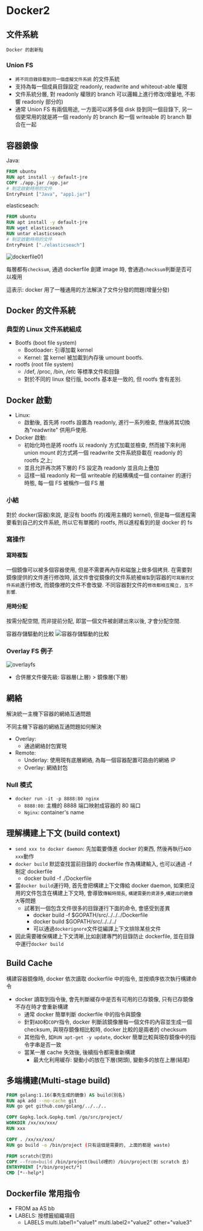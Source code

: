 # Docker2

## 文件系統

`Docker 的創新點`

### Union FS

- `將不同目錄掛載到同一個虛擬文件系統` 的文件系統
- 支持為每一個成員目錄設定 readonly, readwrite and whiteout-able 權限
- 文件系統分層, 對 readonly 權限的 branch 可以邏輯上進行修改(增量地, 不影響 readonly 部分的)
- 通常 Union FS 有兩個用途, 一方面可以將多個 disk 掛到同一個目錄下, 另一個更常用的就是將一個 readonly 的 branch 和一個 writeable 的 branch 聯合在一起

## 容器鏡像

Java:

```Dockerfile
FROM ubuntu
RUN apt install -y default-jre
COPY ./app.jar /app.jar
# 制定啟動時用的文件
EntryPoint ["Java", "app1.jar"]
```

elasticseach:

```Dockerfile
FROM ubuntu
RUN apt install -y default-jre
RUN wget elasticseach
RUN untar elasticseach
# 制定啟動時用的文件
EntryPoint ["./elasticseach"]
```

![dockerfile01](pic/dockerfile01.png)

每層都有`checksum`, 通過 dockerfile 創建 image 時, 會通過`checksum`判斷是否可以複用

這表示: docker 用了一種通用的方法解決了文件分發的問題(增量分發)

## Docker 的文件系統

### 典型的 Linux 文件系統組成

- Bootfs (boot file system)
  - Bootloader: 引導加載 kernel
  - Kernel: 當 kernel 被加載到內存後 umount bootfs.
- rootfs (root file system)
  - /def, /proc, /bin, /etc 等標準文件和目錄
  - 對於不同的 linux 發行版, bootfs 基本是一致的, 但 rootfs 會有差別.

## Docker 啟動

- Linux:
  - 啟動後, 首先將 rootfs 設置為 readonly, 進行一系列檢查, 然後將其切換為"readwrite" 供用戶使用.
- Docker 啟動:
  - 初始化時也是將 rootfs 以 readonly 方式加載並檢查, 然而接下來利用 union mount 的方式將一個 readwrite 文件系統掛載在 readonly 的 rootfs 之上;
  - 並且允許再次將下層的 FS 設定為 readonly 並且向上疊加
  - 這樣一組 readonly 和一個 writeable 的結構構成一個 container 的運行時態, 每一個 FS 被稱作一個 FS 層

### 小結

對於 docker(容器)來說, 是沒有 bootfs 的(複用主機的 kernel), 但是每一個進程需要看到自己的文件系統, 所以它有單獨的 rootfs, 所以進程看到的是 docker 的 fs

### 寫操作

#### 寫時複製

一個鏡像可以被多個容器使用, 但是不需要再內存和磁盤上做多個拷貝. 在需要對鏡像提供的文件進行修改時, 該文件會從鏡像的文件系統被`複製`到容器的`可寫層的文件系統`進行修改, 而鏡像裡的文件不會改變. 不同容器對文件的`修改都相互獨立, 互不影響`.

#### 用時分配

按需分配空間, 而非提前分配, 即當一個文件被創建出來以後, 才會分配空間.

容器存儲驅動的比較
![容器存儲驅動的比較](pic/容器存儲驅動的比較.png)

### Overlay FS 例子

![overlayfs](pic/overlayfs.png)

- 合併層文件優先級: 容器層(上層) > 鏡像層(下層)

## 網絡

解決統一主機下容器的網絡互通問題

不同主機下容器的網絡互通問題如何解決

- Overlay:
  - 通過網絡封包實現
- Remote:
  - Underlay: 使用現有底層網絡, 為每一個容器配置可路由的網絡 IP
  - Overlay: 網絡封包

### Null 模式

- `docker run -it -p 8888:80 nginx`
  - `8888:80`: 主機的 8888 端口映射成容器的 80 端口
  - `Nginx`: container's name

## 理解構建上下文 (build context)

- `send xxx to docker daemon`: 先加載要傳進 docker 的東西, 然後再執行`ADD xxx`動作
- `docker build` 默認查找當前目錄的 dockerfile 作為構建輸入, 也可以通過 -f 制定 dockerfile
  - docker build -f ./Dockerfile
- 當`docker build`運行時, 首先會把構建上下文傳給 docker daemon, 如果把沒用的文件包含在構建上下文時, 會導致`傳輸時間長`, `構建需要的資源多`,`構建出的鏡像大`等問題
  - 試著到一個包含文件很多的目錄運行下面的命令, 會感受到差異
    - docker build -f $GOPATH/src/../../../Dockerfile
    - docker build $GOPATH/src/../../../
    - 可以通過`dockerignore`文件從編譯上下文排除某些文件
- 因此需要確保構建上下文清晰,比如創建專門的目錄防止 dockerfile, 並在目錄中運行`docker build`

## Build Cache

構建容器鏡像時, docker 依次讀取 dockerfile 中的指令, 並按順序依次執行構建命令

- docker 讀取到指令後, 會先判斷緩存中是否有可用的已存鏡像, 只有已存鏡像不存在時才會重新構建
  - 通常 docker 簡單判斷 dockerfile 中的指令與鏡像
  - 針對`ADD`和`COPY`指令, docker 判斷該鏡像層每一個文件的內容並生成一個 checksum, 與現存鏡像相比較時, docker 比較的是兩者的 checksum
  - 其他指令, 如`RUN apt-get -y update`, docker 簡單比較與現存鏡像中的指令字串是否一致
  - 當某一層 cache 失效後, 後續指令都需重新構建
    - 最大化利用緩存: 變動小的放在下層(開頭), 變動多的放在上層(結尾)

## 多端構建(Multi-stage build)

```dockerfile
FROM golang:1.16(事先生成的鏡像) AS build(別名)
RUN apk add --no-cache git
RUN go get github.com/golang/../../..

COPY Gopkg.lock.Gopkg.toml /go/src/project/
WORKDIR /xx/xx/xxx/
RUN xxx

COPY . /xx/xx/xxx/
RUN go build -o /bin/project (只有這個是需要的, 上面的都是 waste)

FROM scratch(空的)
COPY --from=build /bin/project(build裡的) /bin/project(到 scratch 去)
ENTRYPOINT [*/bin/project/*]
CMD [*--help*]
```

## Dockerfile 常用指令

- FROM aa AS bb
- LABELS: 按標籤組織項目
  - LABELS multi.label1="value1" multi.label2="value2" other="value3"